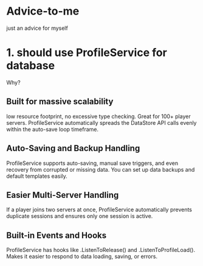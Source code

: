 # Advice-to-me
just an advice for myself

# 1. should use ProfileService for database
Why?
## Built for massive scalability
  low resource footprint, no excessive type checking. Great for 100+ player servers. ProfileService automatically spreads the DataStore API calls evenly within the auto-save loop timeframe.
## Auto-Saving and Backup Handling
  ProfileService supports auto-saving, manual save triggers, and even recovery from corrupted or missing data.
  You can set up data backups and default templates easily.
## Easier Multi-Server Handling
  If a player joins two servers at once, ProfileService automatically prevents duplicate sessions and ensures only one session is active.
## Built-in Events and Hooks
ProfileService has hooks like .ListenToRelease() and .ListenToProfileLoad().
Makes it easier to respond to data loading, saving, or errors.
